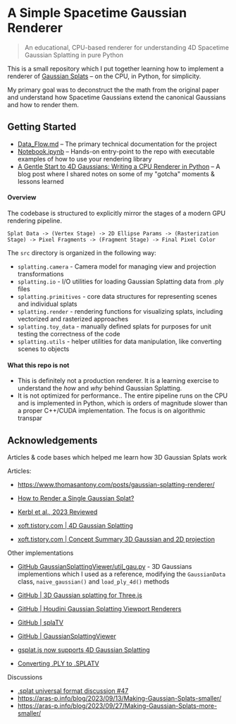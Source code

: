 # A Simple Spacetime Gaussian Renderer

> An educational, CPU-based renderer for understanding 4D Spacetime Gaussian Splatting in pure Python

This is a small repository which I put together learning how to implement a renderer of [Gaussian Splats](https://arxiv.org/pdf/2312.16812) – on the CPU, in Python, for simplicity.

My primary goal was to deconstruct the the math from the original paper and understand how Spacetime Gaussians extend the canonical Gaussians and how to render them.



## Getting Started


- [Data_Flow.md](Data_Flow.md) – The primary technical documentation for the project
- [Notebook.ipynb](Notebook.ipynb) – Hands-on entry-point to the repo with executable examples of how to use your rendering library
- [A Gentle Start to 4D Gaussians: Writing a CPU Renderer in Python](https://dev.vesko.ch/gentle-start-to-4d-gaussians/) – A blog post where I shared notes on some of my "gotcha" moments & lessons learned


#### Overview

The codebase is structured to explicitly mirror the stages of a modern GPU rendering pipeline.

```
Splat Data -> (Vertex Stage) -> 2D Ellipse Params -> (Rasterization Stage) -> Pixel Fragments -> (Fragment Stage) -> Final Pixel Color
```

The `src` directory is organized in the following way:
- `splatting.camera` - Camera model for managing view and projection transformations
- `splatting.io` - I/O utilities for loading Gaussian Splatting data from .ply files
- `splatting.primitives` - core data structures for representing scenes and individual splats
- `splatting.render` - rendering functions for visualizing splats, including vectorized and rasterized approaches
- `splatting.toy_data` - manually defined splats for purposes for unit testing the correctness of the code
- `splatting.utils` - helper utilities for data manipulation, like converting scenes to objects




#### What this repo is not

*  This is definitely not a production renderer. It is a learning exercise to understand the *how* and *why* behind Gaussian Splatting.
*   It is not optimized for performance.. The entire pipeline runs on the CPU and is implemented in Python, which is orders of magnitude slower than a proper C++/CUDA implementation. The focus is on algorithmic transpar


## Acknowledgements

Articles & code bases which helped me learn how 3D Gaussian Splats work

Articles:
- https://www.thomasantony.com/posts/gaussian-splatting-renderer/
- [How to Render a Single Gaussian Splat?](https://shi-yan.github.io/how_to_render_a_single_gaussian_splat/)
- [Kerbl et al., 2023 Reviewed](https://medium.com/@AriaLeeNotAriel/numbynum-3d-gaussian-splatting-for-real-time-radiance-field-rendering-kerbl-et-al-60c0b25e5544)

- [xoft.tistory.com | 4D Gaussian Splatting](https://xoft.tistory.com/54)
- [xoft.tistory.com | Concept Summary 3D Gaussian and 2D projection](https://xoft.tistory.com/49)

Other implementations

-  [GitHub GaussianSplattingViewer/util_gau.py](https://github.com/limacv/GaussianSplattingViewer/blob/main/util_gau.py) - 3D Gaussians implementions which I used as a reference, modifying the `GaussianData` class, `naive_gaussian()` and `load_ply_4d()` methods

- [GitHub | 3D Gaussian splatting for Three.js](https://github.com/mkkellogg/GaussianSplats3D)
- [GitHub | Houdini Gaussian Splatting Viewport Renderers](https://github.com/rubendhz/houdini-gsplat-renderer)
- [GitHub | splaTV](https://github.com/antimatter15/splaTV)
- [GitHub | GaussianSplattingViewer](https://github.com/limacv/GaussianSplattingViewer)
- [gsplat.js now supports 4D Gaussian Splatting](https://github.com/huggingface/gsplat.js/tree/main/examples/4d)
- [Converting .PLY to .SPLATV](https://github.com/antimatter15/splaTV/issues/1)

Discussions
- [.splat universal format discussion #47](https://github.com/mkkellogg/GaussianSplats3D/issues/47)
- https://aras-p.info/blog/2023/09/13/Making-Gaussian-Splats-smaller/
- https://aras-p.info/blog/2023/09/27/Making-Gaussian-Splats-more-smaller/
